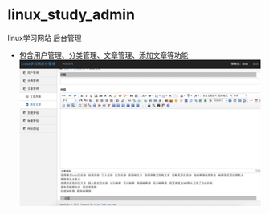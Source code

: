# linux_study_admin
linux学习网站 后台管理

* 包含用户管理、分类管理、文章管理、添加文章等功能
![image](https://github.com/mingxiaoHe/linux_study_admin/blob/master/static/style/imgs/%E5%90%8E%E5%8F%B0.png)
